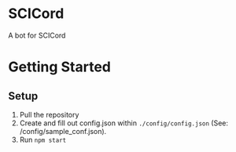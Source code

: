 # SCICord
A bot for SCICord

# Getting Started
## Setup
1. Pull the repository
2. Create and fill out config.json within `./config/config.json` (See: /config/sample_conf.json).
3. Run `npm start`

